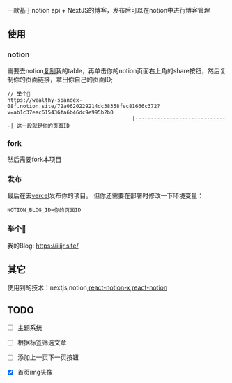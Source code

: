 一款基于notion api + NextJS的博客，发布后可以在notion中进行博客管理

## 使用

### notion
需要去notion[复制](https://wealthy-spandex-08f.notion.site/72a0620229214dc38358fec81666c372?v=ab1c37eac615436fa6b46dc9e995b2b0)我的table，再单击你的notion页面右上角的share按钮，然后复制你的页面链接，拿出你自己的页面ID;
```
// 举个🌰
https://wealthy-spandex-08f.notion.site/72a0620229214dc38358fec81666c372?v=ab1c37eac615436fa6b46dc9e995b2b0
                                        |------------------------------| 这一段就是你的页面ID
```
### fork
然后需要fork本项目


### 发布
最后在去[vercel](https://vercel.com/)发布你的项目。
但你还需要在部署时修改一下环境变量：
```
NOTION_BLOG_ID=你的页面ID
```

### 举个🌰
我的Blog: https://iiijr.site/
## 其它
使用到的技术：nextjs,notion,[react-notion-x](https://github.com/NotionX/react-notion-x),[react-notion](https://github.com/splitbee/react-notion)

## TODO

- [ ] 主题系统
- [ ] 根据标签筛选文章
- [ ] 添加上一页下一页按钮
- [X] 首页img头像

